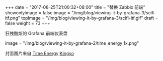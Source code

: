 ﻿+++
date = "2017-08-25T21:00:32+08:00"
title = "替换 Zabbix 前端"
showonlyimage = false
image = "/img/blog/viewing-it-by-grafana-3/scifi-itf.png"
topImage = "/img/blog/viewing-it-by-grafana-3/scifi-itf.gif"
draft = false
weight = 73
+++

狂拽酷炫的 Grafana 前端仪表盘
<!--more-->


image = "/img/blog/viewing-it-by-grafana-2/time_energy_1x.png"

封面图片来自 [Time Energy](https://dribbble.com/shots/1164003-Time-Energy) <a href="https://dribbble.com/Kingyo"><i class="fa fa-dribbble" aria-hidden="true"></i> Kingyo</a>
